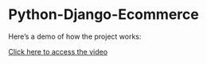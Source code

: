 # Python-Django-Ecommerce

Here’s a demo of how the project works:

[Click here to access the video](https://mailuc-my.sharepoint.com/:v:/g/personal/hoangt4_mail_uc_edu/EZc0FnlcKIVJtetbRd_tJuMBLd_KV7c-GyAZ5UbTOSuWYg?e=fmF3Ha)

